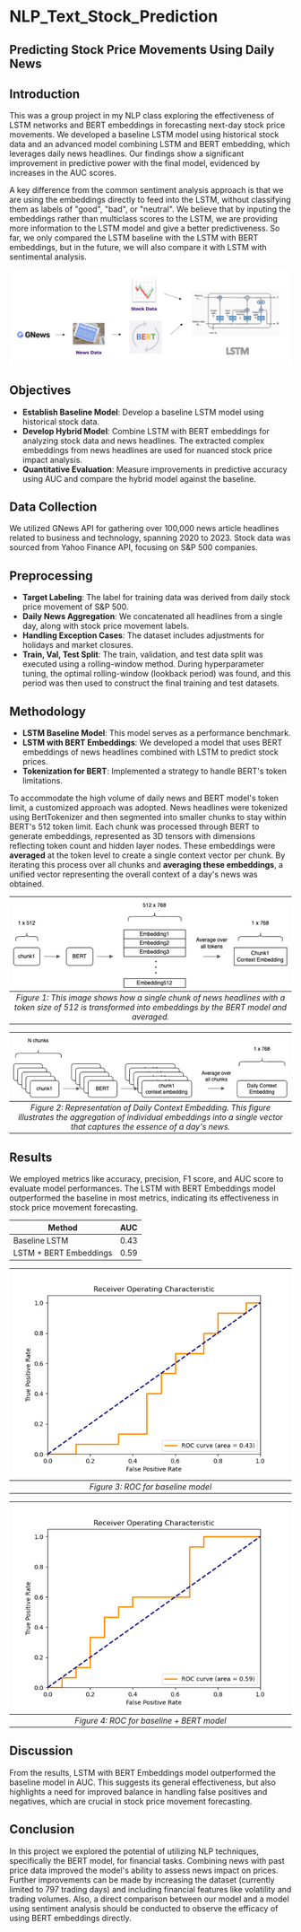 # NLP_Text_Stock_Prediction

## Predicting Stock Price Movements Using Daily News

## Introduction
This was a group project in my NLP class exploring the effectiveness of LSTM networks and BERT embeddings in forecasting next-day stock price movements. We developed a baseline LSTM model using historical stock data and an advanced model combining LSTM and BERT embedding, which leverages daily news headlines. Our findings show a significant improvement in predictive power with the final model, evidenced by increases in the AUC scores. 

A key difference from the common sentiment analysis approach is that we are using the embeddings directly to feed into the LSTM, without classifying them as labels of "good", "bad", or "neutral". We believe that by inputing the embeddings rather than multiclass scores to the LSTM, we are providing more information to the LSTM model and give a better predictiveness. So far, we only compared the LSTM baseline with the LSTM with BERT embeddings, but in the future, we will also compare it with LSTM with sentimental analysis.

![ ](/images/nlp_text_stock_prediction.png)

## Objectives
- **Establish Baseline Model**: Develop a baseline LSTM model using historical stock data.
- **Develop Hybrid Model**: Combine LSTM with BERT embeddings for analyzing stock data and news headlines. The extracted complex embeddings from news headlines are used for nuanced stock price impact analysis.
- **Quantitative Evaluation**: Measure improvements in predictive accuracy using AUC and compare the hybrid model against the baseline.

## Data Collection
We utilized GNews API for gathering over 100,000 news article headlines related to business and technology, spanning 2020 to 2023. Stock data was sourced from Yahoo Finance API, focusing on S&P 500 companies.

## Preprocessing
- **Target Labeling**: The label for training data was derived from daily stock price movement of S&P 500.
- **Daily News Aggregation**: We concatenated all headlines from a single day, along with stock price movement labels.
- **Handling Exception Cases**: The dataset includes adjustments for holidays and market closures.
- **Train, Val, Test Split**: The train, validation, and test data split was executed using a rolling-window method. During hyperparameter tuning, the optimal rolling-window (lookback period) was found, and this period was then used to construct the final training and test datasets.

## Methodology
- **LSTM Baseline Model**: This model serves as a performance benchmark.
- **LSTM with BERT Embeddings**: We developed a model that uses BERT embeddings of news headlines combined with LSTM to predict stock prices.
- **Tokenization for BERT**: Implemented a strategy to handle BERT's token limitations.

To accommodate the high volume of daily news and BERT model's token limit, a customized approach was adopted. News headlines were tokenized using BertTokenizer and then segmented into smaller chunks to stay within BERT's 512 token limit. Each chunk was processed through BERT to generate embeddings, represented as 3D tensors with dimensions reflecting token count and hidden layer nodes. These embeddings were **averaged** at the token level to create a single context vector per chunk. By iterating this process over all chunks and **averaging these embeddings**, a unified vector representing the overall context of a day's news was obtained.

| ![ ](/images/bert_embedding.png) | 
|:--:| 
| *Figure 1: This image shows how a single chunk of news headlines with a token size of 512 is transformed into embeddings by the BERT model and averaged.* |

| ![ ](/images/daily_context_embedding.png) | 
|:--:| 
| *Figure 2: Representation of Daily Context Embedding. This figure illustrates the aggregation of individual embeddings into a single vector that captures the essence of a day's news.* |

## Results
We employed metrics like accuracy, precision, F1 score, and AUC score to evaluate model performances. The LSTM with BERT Embeddings model outperformed the baseline in most metrics, indicating its effectiveness in stock price movement forecasting.

| Method | AUC |
| --- | --- |
| Baseline LSTM | 0.43 |
| LSTM + BERT Embeddings | 0.59 |

| ![ ](/images/AUC_baseline.png) | 
|:--:| 
| *Figure 3: ROC for baseline model* |

| ![ ](/images/AUC_bert.png) | 
|:--:| 
| *Figure 4: ROC for baseline + BERT model* |

## Discussion
From the results, LSTM with BERT Embeddings model outperformed the baseline model in AUC. This suggests its general effectiveness, but also highlights a need for improved balance in handling false positives and negatives, which are crucial in stock price movement forecasting.

## Conclusion
In this project we explored the potential of utilizing NLP techniques, specifically the BERT model, for financial tasks. Combining news with past price data improved the model's ability to assess news impact on prices. Further improvements can be made by increasing the dataset (currently limited to 797 trading days) and including financial features like volatility and trading volumes. Also, a direct comparison between our model and a model using sentiment analysis should be conducted to observe the efficacy of using BERT embeddings directly.
